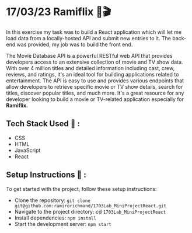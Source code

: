 # 17/03/23 Ramiflix 🍿🎬

In this exercise my task was to build a React application which will let me load data from a locally-hosted API and submit new entries to it. The back-end was provided, my job was to build the front end.

The Movie Database API is a powerful RESTful web API that provides developers access to an extensive collection of movie and TV show data. With over 4 million titles and detailed information including cast, crew, reviews, and ratings, it's an ideal tool for building applications related to entertainment. The API is easy to use and provides various endpoints that allow developers to retrieve specific movie or TV show details, search for titles, discover popular titles, and much more. It's a great resource for any developer looking to build a movie or TV-related application especially for <b> Ramiflix. </b>

## Tech Stack Used 🤖 : 
- CSS
- HTML
- JavaScript  
- React

## Setup Instructions 🔢 : 

To get started with the project, follow these setup instructions:

- Clone the repository: `git clone git@github.com:ramirorichmand/1703Lab_MiniProjectReact.git`
- Navigate to the project directory: cd `1703Lab_MiniProjectReact`
- Install dependencies: `npm install`
- Start the development server: `npm start`






